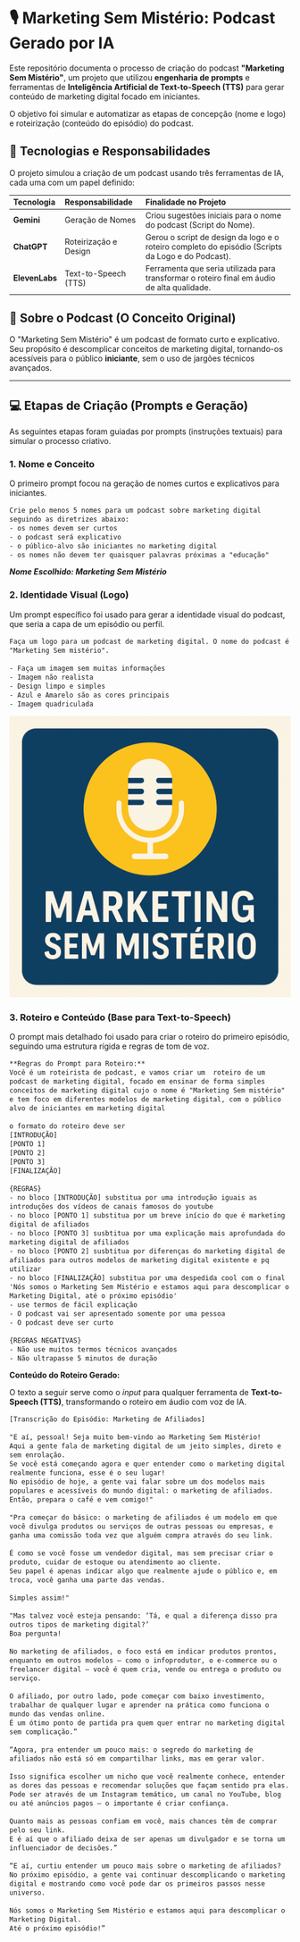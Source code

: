 # 🎙️ Marketing Sem Mistério: Podcast Gerado por IA

Este repositório documenta o processo de criação do podcast **"Marketing Sem Mistério"**, um projeto que utilizou **engenharia de prompts** e ferramentas de **Inteligência Artificial de Text-to-Speech (TTS)** para gerar conteúdo de marketing digital focado em iniciantes.

O objetivo foi simular e automatizar as etapas de concepção (nome e logo) e roteirização (conteúdo do episódio) do podcast.

## 🚀 Tecnologias e Responsabilidades

O projeto simulou a criação de um podcast usando três ferramentas de IA, cada uma com um papel definido:

| Tecnologia | Responsabilidade | Finalidade no Projeto |
| :--- | :--- | :--- |
| **Gemini** | Geração de Nomes | Criou sugestões iniciais para o nome do podcast (Script do Nome). |
| **ChatGPT** | Roteirização e Design | Gerou o script de design da logo e o roteiro completo do episódio (Scripts da Logo e do Podcast). |
| **ElevenLabs** | Text-to-Speech (TTS) | Ferramenta que seria utilizada para transformar o roteiro final em áudio de alta qualidade. |

## 🎯 Sobre o Podcast (O Conceito Original)

O "Marketing Sem Mistério" é um podcast de formato curto e explicativo. Seu propósito é descomplicar conceitos de marketing digital, tornando-os acessíveis para o público **iniciante**, sem o uso de jargões técnicos avançados.

---

## 💻 Etapas de Criação (Prompts e Geração)

As seguintes etapas foram guiadas por prompts (instruções textuais) para simular o processo criativo.

### 1. Nome e Conceito

O primeiro prompt focou na geração de nomes curtos e explicativos para iniciantes.

```text
Crie pelo menos 5 nomes para um podcast sobre marketing digital seguindo as diretrizes abaixo:
- os nomes devem ser curtos
- o podcast será explicativo
- o público-alvo são iniciantes no marketing digital
- os nomes não devem ter quaisquer palavras próximas a "educação"
```

***Nome Escolhido: Marketing Sem Mistério***

### 2. Identidade Visual (Logo)

Um prompt específico foi usado para gerar a identidade visual do podcast, que seria a capa de um episódio ou perfil.

```text
Faça um logo para um podcast de marketing digital. O nome do podcast é "Marketing Sem mistério".

- Faça um imagem sem muitas informações
- Imagem não realista
- Design limpo e simples
- Azul e Amarelo são as cores principais
- Imagem quadriculada
```

![Logo do Podcast Marketing Sem Mistério (Gerada por Prompt)](marketing_sem_misterio_logo.png)

### 3. Roteiro e Conteúdo (Base para Text-to-Speech)

O prompt mais detalhado foi usado para criar o roteiro do primeiro episódio, seguindo uma estrutura rígida e regras de tom de voz.
```text
**Regras do Prompt para Roteiro:**
Você é um roteirista de podcast, e vamos criar um  roteiro de um podcast de marketing digital, focado em ensinar de forma simples conceitos de marketing digital cujo o nome é "Marketing Sem mistério" e tem foco em diferentes modelos de marketing digital, com o público alvo de iniciantes em marketing digital

o formato do roteiro deve ser
[INTRODUÇÃO]
[PONTO 1]
[PONTO 2]
[PONTO 3]
[FINALIZAÇÃO]

{REGRAS}
- no bloco [INTRODUÇÃO] substitua por uma introdução iguais as introduções dos vídeos de canais famosos do youtube
- no bloco [PONTO 1] substitua por um breve início do que é marketing digital de afiliados
- no bloco [PONTO 3] susbtitua por uma explicação mais aprofundada do marketing digital de afiliados
- no bloco [PONTO 2] susbtitua por diferenças do marketing digital de afiliados para outros modelos de marketing digital existente e pq utilizar
- no bloco [FINALIZAÇÃO] substitua por uma despedida cool com o final 'Nós somos o Marketing Sem Mistério e estamos aqui para descomplicar o Marketing Digital, até o próximo episódio'
- use termos de fácil explicação
- O podcast vai ser apresentado somente por uma pessoa
- O podcast deve ser curto

{REGRAS NEGATIVAS}
- Não use muitos termos técnicos avançados
- Não ultrapasse 5 minutos de duração
```

**Conteúdo do Roteiro Gerado:**

O texto a seguir serve como o *input* para qualquer ferramenta de **Text-to-Speech (TTS)**, transformando o roteiro em áudio com voz de IA.

```text
[Transcrição do Episódio: Marketing de Afiliados]

"E aí, pessoal! Seja muito bem-vindo ao Marketing Sem Mistério!
Aqui a gente fala de marketing digital de um jeito simples, direto e sem enrolação.
Se você está começando agora e quer entender como o marketing digital realmente funciona, esse é o seu lugar!
No episódio de hoje, a gente vai falar sobre um dos modelos mais populares e acessíveis do mundo digital: o marketing de afiliados. Então, prepara o café e vem comigo!"

"Pra começar do básico: o marketing de afiliados é um modelo em que você divulga produtos ou serviços de outras pessoas ou empresas, e ganha uma comissão toda vez que alguém compra através do seu link.

É como se você fosse um vendedor digital, mas sem precisar criar o produto, cuidar de estoque ou atendimento ao cliente.
Seu papel é apenas indicar algo que realmente ajude o público e, em troca, você ganha uma parte das vendas.

Simples assim!"

"Mas talvez você esteja pensando: ‘Tá, e qual a diferença disso pra outros tipos de marketing digital?’
Boa pergunta!

No marketing de afiliados, o foco está em indicar produtos prontos, enquanto em outros modelos — como o infoprodutor, o e-commerce ou o freelancer digital — você é quem cria, vende ou entrega o produto ou serviço.

O afiliado, por outro lado, pode começar com baixo investimento, trabalhar de qualquer lugar e aprender na prática como funciona o mundo das vendas online.
É um ótimo ponto de partida pra quem quer entrar no marketing digital sem complicação.”

“Agora, pra entender um pouco mais: o segredo do marketing de afiliados não está só em compartilhar links, mas em gerar valor.

Isso significa escolher um nicho que você realmente conhece, entender as dores das pessoas e recomendar soluções que façam sentido pra elas.
Pode ser através de um Instagram temático, um canal no YouTube, blog ou até anúncios pagos — o importante é criar confiança.

Quanto mais as pessoas confiam em você, mais chances têm de comprar pelo seu link.
E é aí que o afiliado deixa de ser apenas um divulgador e se torna um influenciador de decisões.”

“E aí, curtiu entender um pouco mais sobre o marketing de afiliados?
No próximo episódio, a gente vai continuar descomplicando o marketing digital e mostrando como você pode dar os primeiros passos nesse universo.

Nós somos o Marketing Sem Mistério e estamos aqui para descomplicar o Marketing Digital.
Até o próximo episódio!”
```
